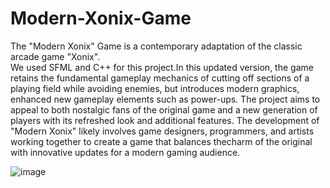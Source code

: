 # Modern-Xonix-Game
The "Modern Xonix" Game is a contemporary adaptation of the classic arcade game "Xonix".  
 We used SFML and C++ for this project.In this updated version, the game retains the 
 fundamental gameplay mechanics of cutting off sections of a playing field while avoiding
 enemies, but introduces modern graphics,  enhanced new gameplay elements such as power-ups. 
 The project aims to appeal to both nostalgic fans of the original game and a new generation
 of players with its refreshed look and additional features. The development of "Modern Xonix"
 likely involves game designers, programmers, and artists working together to create a game 
 that balances thecharm of the original with innovative updates for a modern gaming audience.

![image](https://github.com/Abdirahman23/Modern-Xonix-Game/assets/77121312/6797d8c3-fe3a-4d0a-8609-e5579ab62e86)
